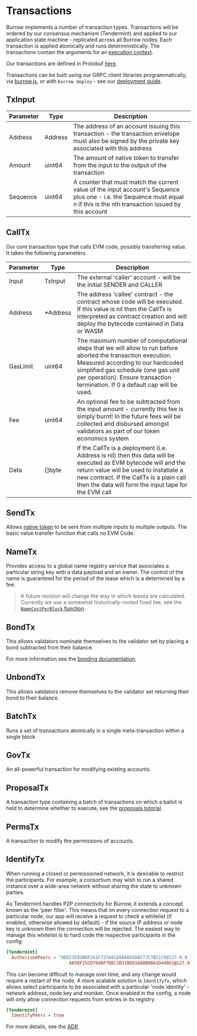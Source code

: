 # Transactions

Burrow implements a number of transaction types. Transactions will be ordered by our consensus mechanism (Tendermint) and applied to our application state machine - 
replicated across all Burrow nodes. Each transaction is applied atomically and runs deterministically. The transactions contain the arguments for an 
[execution context](https://github.com/certikfoundation/burrow/tree/master/execution/contexts).

Our transactions are defined in Protobuf [here](https://github.com/certikfoundation/burrow/blob/master/protobuf/payload.proto).

Transactions can be built using our GRPC client libraries programmatically, via [burrow.js](js-api.md), or with `burrow deploy` - see our [deployment guide](deploy.md).

## TxInput

| Parameter | Type | Description |
| ----------|------|-------------|
| Address | Address | The address of an account issuing this transaction - the transaction envelope must also be signed by the private key associated with this address |
| Amount | uint64 | The amount of native token to transfer from the input to the output of the transaction |
| Sequence | uint64 | A counter that must match the current value of the input account's Sequence plus one - i.e. the Sequence must equal n if this is the nth transaction issued by this account |


## CallTx

Our core transaction type that calls EVM code, possibly transferring value. It takes the following parameters:

| Parameter | Type | Description |
| ----------|------|-------------|
| Input | TxInput | The external 'caller' account - will be the initial SENDER and CALLER |
| Address | *Address | The address 'callee' contract - the contract whose code will be executed. If this value is nil then the CallTx is interpreted as contract creation and will deploy the bytecode contained in Data or WASM |
| GasLimit | uint64 | The maximum number of computational steps that we will allow to run before aborted the transaction execution. Measured according to our hardcoded simplified gas schedule (one gas unit per operation). Ensure transaction termination. If 0 a default cap will be used. |
| Fee | uint64 | An optional fee to be subtracted from the input amount - currently this fee is simply burnt! In the future fees will be collected and disbursed amongst validators as part of our token economics system |
| Data | []byte |  If the CallTx is a deployment (i.e. Address is nil) then this data will be executed as EVM bytecode will and the return value will be used to instatiate a new contract. If the CallTx is a plain call then the data will form the input tape for the EVM call |

## SendTx

Allows [native token](reference/participants.md) to be sent from multiple inputs to multiple outputs. The basic value transfer function that calls no EVM Code.

## NameTx

Provides access to a global name registry service that associates a particular string key with a data payload and an owner. The control of the name is guaranteed for 
the period of the lease which is a determined by a fee.

> A future revision will change the way in which leases are calculated. Currently we use a somewhat historically-rooted fixed fee, see the [`NameCostPerBlock` function](https://github.com/certikfoundation/burrow/blob/master/execution/names/names.go#L83).

## BondTx

This allows validators nominate themselves to the validator set by placing a bond subtracted from their balance.

For more information see the [bonding documentation](reference/bonding.md).

## UnbondTx

This allows validators remove themselves to the validator set returning their bond to their balance.

## BatchTx

Runs a set of transactions atomically in a single meta-transaction within a single block

## GovTx

An all-powerful transaction for modifying existing accounts.

## ProposalTx

A transaction type containing a batch of transactions on which a ballot is held to determine whether to execute, see the [proposals tutorial](tutorials/8-proposals.md).

## PermsTx

A transaction to modify the permissions of accounts.

## IdentifyTx

When running a closed or permissioned network, it is desirable to restrict the participants.
For example, a consortium may wish to run a shared instance over a wide-area network without
sharing the state to unknown parties. 

As Tendermint handles P2P connectivity for Burrow, it extends a concept known as the 'peer filter'.
This means that on every connection request to a particular node, our app will receive a request to 
check a whitelist (if enabled, otherwise allowed by default) - if the source IP address or node key is 
unknown then the connection will be rejected. The easiest way to manage this whitelist is to hard code
the respective participants in the config:

```toml
[Tendermint]
  AuthorizedPeers = "DDEF3E93BBF241C737A81E6BA085D0C77C7B51C9@127.0.0.1:26656,
                        A858F15CD7048F7D6C1B310E016A0B8BA1D44861@127.0.0.1:26657"
```

This can become difficult to manage over time, and any change would require a restart of the node. A more
scalable solution is `IdentifyTx`, which allows select participants to be associated with a particular 
'node identity' - network address, node key and moniker. Once enabled in the config, a node will only allow
connection requests from entries in its registry.

```toml
[Tendermint]
  IdentifyPeers = true
```

For more details, see the [ADR](ADRs/adr-2_identify-tx.md).
